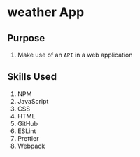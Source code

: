 # weather App

## Purpose

1. Make use of an `API` in a web application

## Skills Used

1. NPM
2. JavaScript
3. CSS
4. HTML
5. GitHub
6. ESLint
7. Prettier
8. Webpack
